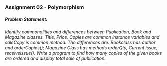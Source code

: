 ### Assignment 02 - Polymorphism

##### Problem Statement:
###### Identify commonalities and differences between Publication, Book and Magazine classes. Title, Price, Copies are common instance variables and saleCopy is common method. The differences are: Bookclass has author and orderCopies(); Magazine Class has methods orderQty, Current issue, receiveissue(). Write a program to find how many copies of the given books are ordered and display total sale of publication.
